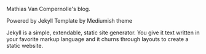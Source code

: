 Mathias Van Compernolle's blog.

Powered by Jekyll Template by Mediumish theme

Jekyll is a simple, extendable, static site generator. You give it text written in your favorite markup language and it churns through layouts to create a static website.
